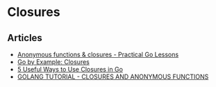 # Closures

## Articles
- [Anonymous functions & closures - Practical Go Lessons](https://www.practical-go-lessons.com/chap-24-anonymous-functions-and-closures)
- [Go by Example: Closures](https://gobyexample.com/closures)
- [5 Useful Ways to Use Closures in Go](https://www.calhoun.io/5-useful-ways-to-use-closures-in-go/)
- [GOLANG TUTORIAL - CLOSURES AND ANONYMOUS FUNCTIONS](https://www.bogotobogo.com/GoLang/GoLang_Closures_Anonymous_Functions.php)